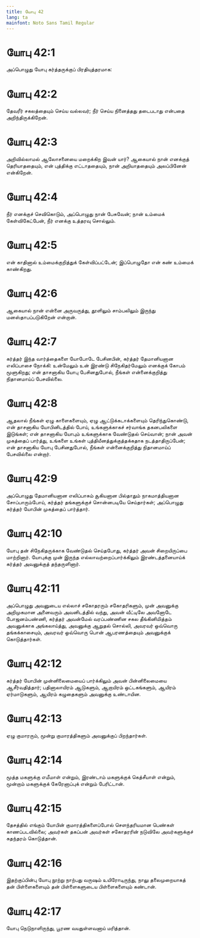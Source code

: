 ```yaml
---
title: யோபு 42
lang: ta
mainfont: Noto Sans Tamil Regular
---
```


# யோபு 42:1

அப்பொழுது யோபு கர்த்தருக்குப் பிரதியுத்தரமாக:

# யோபு 42:2

தேவரீர் சகலத்தையும் செய்ய வல்லவர்; நீர் செய்ய நினைத்தது தடைபடாது என்பதை அறிந்திருக்கிறேன்.

# யோபு 42:3

அறிவில்லாமல் ஆலோசனையை மறைக்கிற இவன் யார்? ஆகையால் நான் எனக்குத் தெரியாததையும், என் புத்திக்கு எட்டாததையும், நான் அறியாததையும் அலப்பினேன் என்கிறேன்.

# யோபு 42:4

நீர் எனக்குச் செவிகொடும், அப்பொழுது நான் பேசுவேன்; நான் உம்மைக் கேள்விகேட்பேன், நீர் எனக்கு உத்தரவு சொல்லும்.

# யோபு 42:5

என் காதினால் உம்மைக்குறித்துக் கேள்விப்பட்டேன்; இப்பொழுதோ என் கண் உம்மைக் காண்கிறது.

# யோபு 42:6

ஆகையால் நான் என்னை அருவருத்து, தூளிலும் சாம்பலிலும் இருந்து மனஸ்தாபப்படுகிறேன் என்றான்.

# யோபு 42:7

கர்த்தர் இந்த வார்த்தைகளை யோபோடே பேசினபின், கர்த்தர் தேமானியனான எலிப்பாசை நோக்கி: உன்மேலும் உன் இரண்டு சிநேகிதர்மேலும் எனக்குக் கோபம் மூளுகிறது; என் தாசனாகிய யோபு பேசினதுபோல், நீங்கள் என்னைக்குறித்து நிதானமாய்ப் பேசவில்லை.

# யோபு 42:8

ஆதலால் நீங்கள் ஏழு காளைகளையும், ஏழு ஆட்டுக்கடாக்களையும் தெரிந்துகொண்டு, என் தாசனாகிய யோபினிடத்தில் போய், உங்களுக்காகச் சர்வாங்க தகனபலிகளை இடுங்கள்; என் தாசனாகிய யோபும் உங்களுக்காக வேண்டுதல் செய்வான்; நான் அவன் முகத்தைப் பார்த்து, உங்களை உங்கள் புத்தியீனத்துக்குத்தக்கதாக நடத்தாதிருப்பேன்; என் தாசனாகிய யோபு பேசினதுபோல், நீங்கள் என்னைக்குறித்து நிதானமாய்ப் பேசவில்லை என்றார்.

# யோபு 42:9

அப்பொழுது தேமானியனான எலிப்பாசும் சூகியனான பில்தாதும் நாகமாத்தியனான சோப்பாரும்போய், கர்த்தர் தங்களுக்குச் சொன்னபடியே செய்தார்கள்; அப்பொழுது கர்த்தர் யோபின் முகத்தைப் பார்த்தார்.

# யோபு 42:10

யோபு தன் சிநேகிதருக்காக வேண்டுதல் செய்தபோது, கர்த்தர் அவன் சிறையிருப்பை மாற்றினார். யோபுக்கு முன் இருந்த எல்லாவற்றைப்பார்க்கிலும் இரண்டத்தனையாய்க் கர்த்தர் அவனுக்குத் தந்தருளினார்.

# யோபு 42:11

அப்பொழுது அவனுடைய எல்லாச் சகோதரரும் சகோதரிகளும், முன் அவனுக்கு அறிமுகமான அனைவரும் அவனிடத்தில் வந்து, அவன் வீட்டிலே அவனோடே போஜனம்பண்ணி, கர்த்தர் அவன்மேல் வரப்பண்ணின சகல தீங்கினிமித்தம் அவனுக்காக அங்கலாய்த்து, அவனுக்கு ஆறுதல் சொல்லி, அவரவர் ஒவ்வொரு தங்கக்காசையும், அவரவர் ஒவ்வொரு பொன் ஆபரணத்தையும் அவனுக்குக் கொடுத்தார்கள்.

# யோபு 42:12

கர்த்தர் யோபின் முன்னிலைமையைப் பார்க்கிலும் அவன் பின்னிலைமையை ஆசீர்வதித்தார்; பதினாலாயிரம் ஆடுகளும், ஆறாயிரம் ஒட்டகங்களும், ஆயிரம் ஏர்மாடுகளும், ஆயிரம் கழுதைகளும் அவனுக்கு உண்டாயின.

# யோபு 42:13

ஏழு குமாரரும், மூன்று குமாரத்திகளும் அவனுக்குப் பிறந்தார்கள்.

# யோபு 42:14

மூத்த மகளுக்கு எமீமாள் என்றும், இரண்டாம் மகளுக்குக் கெத்சீயாள் என்றும், மூன்றாம் மகளுக்குக் கேரேனாப்புக் என்றும் பேரிட்டான்.

# யோபு 42:15

தேசத்தில் எங்கும் யோபின் குமாரத்திகளைப்போல் செளந்தரியமான பெண்கள் காணப்படவில்லை; அவர்கள் தகப்பன் அவர்கள் சகோதரரின் நடுவிலே அவர்களுக்குச் சுதந்தரம் கொடுத்தான்.

# யோபு 42:16

இதற்குப்பின்பு யோபு நூற்று நாற்பது வருஷம் உயிரோடிருந்து, நாலு தலைமுறையாகத் தன் பிள்ளைகளையும் தன் பிள்ளைகளுடைய பிள்ளைகளையும் கண்டான்.

# யோபு 42:17

யோபு நெடுநாளிருந்து, பூரண வயதுள்ளவனாய் மரித்தான்.

